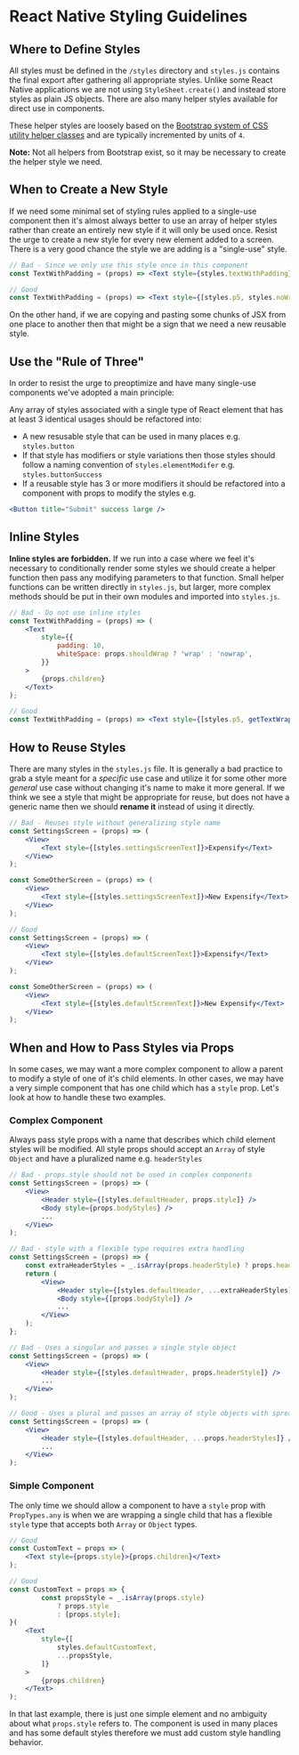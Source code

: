 # React Native Styling Guidelines

## Where to Define Styles

All styles must be defined in the `/styles` directory and `styles.js` contains the final export after gathering all appropriate styles. Unlike some React Native applications we are not using `StyleSheet.create()` and instead store styles as plain JS objects. There are also many helper styles available for direct use in components.

These helper styles are loosely based on the [Bootstrap system of CSS utility helper classes](https://getbootstrap.com/docs/5.0/utilities/spacing/) and are typically incremented by units of `4`.

**Note:** Not all helpers from Bootstrap exist, so it may be necessary to create the helper style we need.

## When to Create a New Style

If we need some minimal set of styling rules applied to a single-use component then it's almost always better to use an array of helper styles rather than create an entirely new style if it will only be used once. Resist the urge to create a new style for every new element added to a screen. There is a very good chance the style we are adding is a "single-use" style.

```jsx
// Bad - Since we only use this style once in this component
const TextWithPadding = (props) => <Text style={styles.textWithPadding}>{props.children}</Text>;

// Good
const TextWithPadding = (props) => <Text style={[styles.p5, styles.noWrap]}>{props.children}</Text>;
```

On the other hand, if we are copying and pasting some chunks of JSX from one place to another then that might be a sign that we need a new reusable style.

## Use the "Rule of Three"

In order to resist the urge to preoptimize and have many single-use components we've adopted a main principle:

Any array of styles associated with a single type of React element that has at least 3 identical usages should be refactored into:

-   A new resusable style that can be used in many places e.g. `styles.button`
-   If that style has modifiers or style variations then those styles should follow a naming convention of `styles.elementModifer` e.g. `styles.buttonSuccess`
-   If a reusable style has 3 or more modifiers it should be refactored into a component with props to modify the styles e.g.

```jsx
<Button title="Submit" success large />
```

## Inline Styles

**Inline styles are forbidden.** If we run into a case where we feel it's necessary to conditionally render some styles we should create a helper function then pass any modifying parameters to that function. Small helper functions can be written directly in `styles.js`, but larger, more complex methods should be put in their own modules and imported into `styles.js`.

```jsx
// Bad - Do not use inline styles
const TextWithPadding = (props) => (
    <Text
        style={{
            padding: 10,
            whiteSpace: props.shouldWrap ? 'wrap' : 'nowrap',
        }}
    >
        {props.children}
    </Text>
);

// Good
const TextWithPadding = (props) => <Text style={[styles.p5, getTextWrapStyle(props.shouldWrap)]}>{props.children}</Text>;
```

## How to Reuse Styles

There are many styles in the `styles.js` file. It is generally a bad practice to grab a style meant for a _specific_ use case and utilize it for some other more _general_ use case without changing it's name to make it more general. If we think we see a style that might be appropriate for reuse, but does not have a generic name then we should **rename it** instead of using it directly.

```jsx
// Bad - Reuses style without generalizing style name
const SettingsScreen = (props) => (
    <View>
        <Text style={[styles.settingsScreenText]}>Expensify</Text>
    </View>
);

const SomeOtherScreen = (props) => (
    <View>
        <Text style={[styles.settingsScreenText]}>New Expensify</Text>
    </View>
);

// Good
const SettingsScreen = (props) => (
    <View>
        <Text style={[styles.defaultScreenText]}>Expensify</Text>
    </View>
);

const SomeOtherScreen = (props) => (
    <View>
        <Text style={[styles.defaultScreenText]}>New Expensify</Text>
    </View>
);
```

## When and How to Pass Styles via Props

In some cases, we may want a more complex component to allow a parent to modify a style of one of it's child elements. In other cases, we may have a very simple component that has one child which has a `style` prop. Let's look at how to handle these two examples.

### Complex Component

Always pass style props with a name that describes which child element styles will be modified. All style props should accept an `Array` of style `Object` and have a pluralized name e.g. `headerStyles`

```jsx
// Bad - props.style should not be used in complex components
const SettingsScreen = (props) => (
    <View>
        <Header style={[styles.defaultHeader, props.style]} />
        <Body style={props.bodyStyles} />
        ...
    </View>
);

// Bad - style with a flexible type requires extra handling
const SettingsScreen = (props) => {
    const extraHeaderStyles = _.isArray(props.headerStyle) ? props.headerStyle : [props.headerStyle];
    return (
        <View>
            <Header style={[styles.defaultHeader, ...extraHeaderStyles]} />
            <Body style={[props.bodyStyle]} />
            ...
        </View>
    );
};

// Bad - Uses a singular and passes a single style object
const SettingsScreen = (props) => (
    <View>
        <Header style={[styles.defaultHeader, props.headerStyle]} />
        ...
    </View>
);

// Good - Uses a plural and passes an array of style objects with spread syntax
const SettingsScreen = (props) => (
    <View>
        <Header style={[styles.defaultHeader, ...props.headerStyles]} />
        ...
    </View>
);
```

### Simple Component

The only time we should allow a component to have a `style` prop with `PropTypes.any` is when we are wrapping a single child that has a flexible `style` type that accepts both `Array` or `Object` types.

```jsx
// Good
const CustomText = props => (
    <Text style={props.style}>{props.children}</Text>
);

// Good
const CustomText = props => {
        const propsStyle = _.isArray(props.style)
            ? props.style
            : [props.style];
}(
    <Text
        style={[
            styles.defaultCustomText,
            ...propsStyle,
        ]}
    >
        {props.children}
    </Text>
);
```

In that last example, there is just one simple element and no ambiguity about what `props.style` refers to. The component is used in many places and has some default styles therefore we must add custom style handling behavior.
